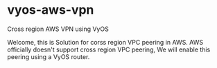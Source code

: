 # vyos-aws-vpn
Cross region AWS VPN using VyOS

Welcome, this is Solution for corss region VPC peering in AWS. AWS officially doesn't support cross region VPC peering,
We will enable this peering using a VyOS router.
